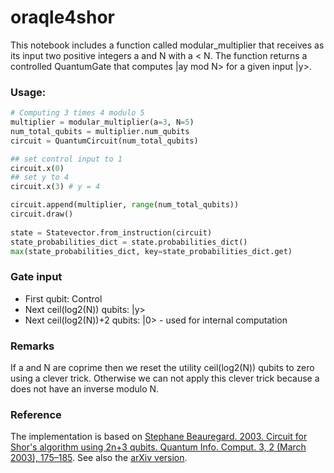# oraqle4shor

This notebook includes a function called modular_multiplier that receives as its input two positive integers a and N with a < N. The function returns a controlled QuantumGate that computes |ay mod N> for a given input |y>.

### Usage:

```python
# Computing 3 times 4 modulo 5
multiplier = modular_multiplier(a=3, N=5)
num_total_qubits = multiplier.num_qubits
circuit = QuantumCircuit(num_total_qubits)

## set control input to 1
circuit.x(0)
## set y to 4
circuit.x(3) # y = 4

circuit.append(multiplier, range(num_total_qubits))
circuit.draw()
 
state = Statevector.from_instruction(circuit)
state_probabilities_dict = state.probabilities_dict()
max(state_probabilities_dict, key=state_probabilities_dict.get)
```

### Gate input

* First qubit: Control
* Next ceil(log2(N)) qubits: |y>
* Next ceil(log2(N))+2 qubits: |0> - used for internal computation

### Remarks

If a and N are coprime then we reset the utility ceil(log2(N)) qubits to zero using a clever trick. Otherwise we can not apply this clever trick because a does not have an inverse modulo N.

### Reference

The implementation is based on [Stephane Beauregard. 2003. Circuit for Shor's algorithm using 2n+3 qubits. Quantum Info. Comput. 3, 2 (March 2003), 175–185](https://dl.acm.org/doi/10.5555/2011517.2011525). See also the [arXiv version](https://arxiv.org/abs/quant-ph/0205095).